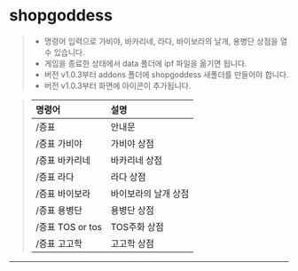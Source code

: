 # shopgoddess
> * 명령어 입력으로 가비야, 바카리네, 라다, 바이보라의 날개, 용병단 상점을 열 수 있습니다.  
> * 게임을 종료한 상태에서 data 폴더에 ipf 파일을 옮기면 됩니다.  
> * 버전 v1.0.3부터 addons 폴더에 shopgoddess 새폴더를 만들어야 합니다.  
> * 버전 v1.0.3부터 화면에 아이콘이 추가됩니다.  

> | 명령어 | 설명 |
> | :-- | :-- |
> | /증표 | 안내문 |
> | /증표 가비야 | 가비야 상점 |
> | /증표 바카리네 | 바카리네 상점 |
> | /증표 라다 | 라다 상점 |
> | /증표 바이보라 | 바이보라의 날개 상점 |
> | /증표 용병단 | 용병단 상점 |
> | /증표 TOS or tos | TOS주화 상점 |
> | /증표 고고학 | 고고학 상점 |

---